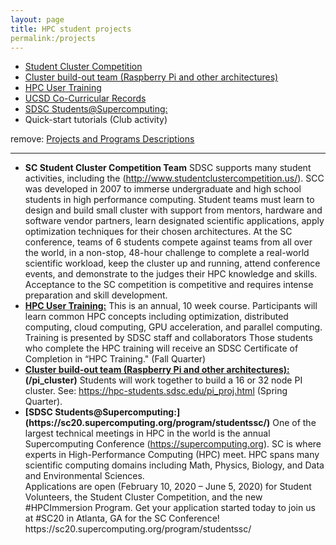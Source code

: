 ```yaml
---
layout: page
title: HPC student projects
permalink:/projects
---
```


* [Student Cluster Competition](#scc20)
* [Cluster build-out team (Raspberry Pi and other architectures)](#pi_cluster)
* [HPC User Training](#hpc_training)
* [UCSD Co-Curricular Records](#sdsc_ccr)
* [SDSC Students@Supercomputing:](#students-at-sc)
* Quick-start tutorials (Club activity)

remove:  [Projects and Programs Descriptions](/projs)



<hr>
<ul>
  <li>
    <b> SC Student Cluster Competition Team</b><a name="scc20"></a>
    SDSC supports many student activities, including the
    (<a href="http://www.studentclustercompetition.us/">http://www.studentclustercompetition.us/</a>).
    SCC was developed in 2007 to immerse undergraduate and high school students in high performance computing.
    Student teams must learn to design and build small cluster with support from mentors, hardware and
    software vendor partners, learn designated scientific applications, apply optimization techniques
    for their chosen architectures. At the SC conference, teams of 6 students compete against teams
    from all over the world, in a non-stop, 48-hour challenge to complete a real-world scientific workload,
    keep the cluster up and running, attend conference events, and demonstrate to the judges their HPC knowledge
    and skills. Acceptance to the SC competition is competitive and requires intense preparation and skill development.
  </li>
  <li>
    <b><a href="https://hpc-students.sdsc.edu/hpc_training">HPC User Training:</a></b><a name="hpc_training"></a> This is an annual, 10 week course. Participants will learn common HPC concepts including
    optimization, distributed computing, cloud computing, GPU acceleration, and parallel computing.
    Training is presented by SDSC staff and collaborators Those students who complete the HPC training will
    receive an SDSC Certificate of Completion in “HPC Training." (Fall Quarter)
  </li>
  <li><b><a href="https://hpc-students.sdsc.edu/scc20">Cluster build-out team (Raspberry Pi and other architectures):</a>(/pi_cluster)</b><a name="pi_cluser"></a> Students will work together to build a 16 or 32 node PI cluster.
      See: <a href="https://hpc-students.sdsc.edu/pi_proj.html">https://hpc-students.sdsc.edu/pi_proj.html</a>
      (Spring Quarter).
  </li>
  <li><b>[SDSC Students@Supercomputing:](https://sc20.supercomputing.org/program/studentssc/)</b> <a name="students-at-sc"></a> One of the largest technical meetings in HPC in the world is
    the annual Supercomputing Conference
    (<a href="https://supercomputing.org">https://supercomputing.org</a>). SC is where experts in
    High-Performance Computing (HPC) meet. HPC spans many scientific computing domains including
    Math, Physics, Biology, and Data and Environmental Sciences. <br>
    Applications are open (February 10, 2020 – June 5, 2020) for Student Volunteers,
    the Student Cluster Competition, and the new #HPCImmersion Program. Get your application started today
    to join us at #SC20 in Atlanta, GA for the SC Conference! https://sc20.supercomputing.org/program/studentssc/
  </li>
  </ul>
